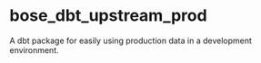 # bose_dbt_upstream_prod
A dbt package for easily using production data in a development environment.
